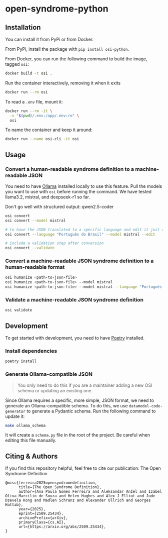 # open-syndrome-python

## Installation

You can install it from PyPi or from Docker.

From PyPi, install the package with `pip install osi-python`.

From Docker, you can run the following command to build the image, tagged `osi`:

```bash
docker build -t osi .
```

Run the container interactively, removing it when it exits

```bash
docker run --rm osi
```

To read a `.env` file, mount it:

```bash
docker run --rm -it \
  -v "$(pwd)/.env:/app/.env:ro" \
  osi
```

To name the container and keep it around:

```bash
docker run --name osi-cli -it osi
```

## Usage

### Convert a human-readable syndrome definition to a machine-readable JSON

You need to have [Ollama](https://github.com/ollama/ollama) installed locally
to use this feature. Pull the models you want to use with `osi` before running the command.
We have tested llama3.2, mistral, and deepseek-r1 so far.

Don't go well with structured output: qwen2.5-coder

```bash
osi convert
osi convert --model mistral

# to have the JSON translated to a specific language and edit it just after conversion
osi convert --language "Português do Brasil" --model mistral --edit

# include a validation step after conversion
osi convert --validate
```

### Convert a machine-readable JSON syndrome definition to a human-readable format

```bash
osi humanize <path-to-json-file>
osi humanize <path-to-json-file> --model mistral
osi humanize <path-to-json-file> --model mistral --language "Português do Brasil"
```

### Validate a machine-readable JSON syndrome definition

```bash
osi validate
```

## Development

To get started with development, you need to have [Poetry](https://python-poetry.org/) installed.

### Install dependencies

```bash
poetry install
```

### Generate Ollama-compatible JSON

> You only need to do this if you are a maintainer adding a new OSI schema or updating an existing one.

Since Ollama requires a specific, more simple, JSON format, we need to generate an Ollama-compatible schema.
To do this, we use `datamodel-code-generator` to generate a Pydantic schema. Run the following command to update it:

```bash
make ollama_schema
```

It will create a `schema.py` file in the root of the project. Be careful when editing this file manually.

## Citing & Authors

If you find this repository helpful, feel free to cite our publication: The Open Syndrome Definition

```
@misc{ferreira2025opensyndromedefinition,
      title={The Open Syndrome Definition}, 
      author={Ana Paula Gomes Ferreira and Aleksandar Anžel and Izabel Oliva Marcilio de Souza and Helen Hughes and Alex J Elliot and Jude Dzevela Kong and Madlen Schranz and Alexander Ullrich and Georges Hattab},
      year={2025},
      eprint={2509.25434},
      archivePrefix={arXiv},
      primaryClass={cs.AI},
      url={https://arxiv.org/abs/2509.25434}, 
}
```
